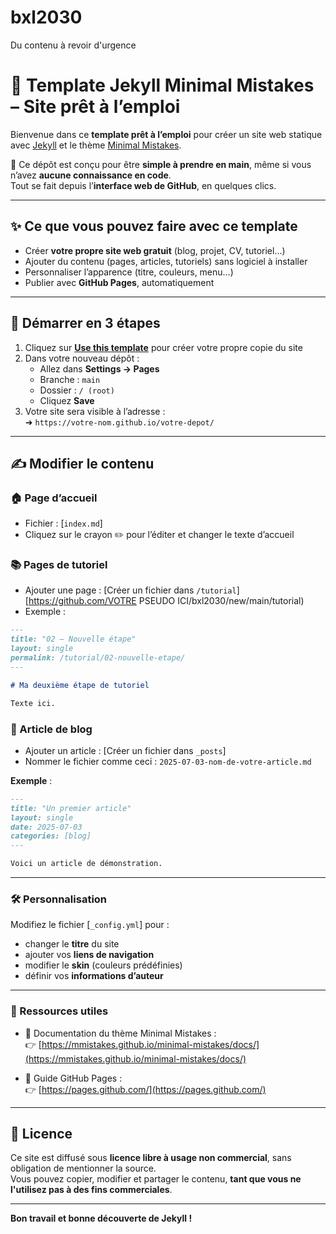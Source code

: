 # bxl2030
Du contenu à revoir d'urgence

# 🌱 Template Jekyll Minimal Mistakes – Site prêt à l’emploi

Bienvenue dans ce **template prêt à l’emploi** pour créer un site web statique avec [Jekyll](https://jekyllrb.com) et le thème [Minimal Mistakes](https://mmistakes.github.io/minimal-mistakes/).

🎯 Ce dépôt est conçu pour être **simple à prendre en main**, même si vous n’avez **aucune connaissance en code**.  
Tout se fait depuis l’**interface web de GitHub**, en quelques clics.

---

## ✨ Ce que vous pouvez faire avec ce template

- Créer **votre propre site web gratuit** (blog, projet, CV, tutoriel…)
- Ajouter du contenu (pages, articles, tutoriels) sans logiciel à installer
- Personnaliser l’apparence (titre, couleurs, menu…)
- Publier avec **GitHub Pages**, automatiquement

---

## 🚀 Démarrer en 3 étapes

1. Cliquez sur **[Use this template](https://github.com/ouaisfieu/bxl2030/generate)** pour créer votre propre copie du site  
2. Dans votre nouveau dépôt :
   - Allez dans **Settings → Pages**
   - Branche : `main`
   - Dossier : `/ (root)`
   - Cliquez **Save**
3. Votre site sera visible à l’adresse :  
   ➜ `https://votre-nom.github.io/votre-depot/`

---

## ✍️ Modifier le contenu

### 🏠 Page d’accueil

- Fichier : [`index.md`]
- Cliquez sur le crayon ✏️ pour l’éditer et changer le texte d’accueil

### 📚 Pages de tutoriel

- Ajouter une page : [Créer un fichier dans `/tutorial`]
  [https://github.com/VOTRE PSEUDO ICI/bxl2030/new/main/tutorial)
- Exemple :

```markdown
---
title: "02 – Nouvelle étape"
layout: single
permalink: /tutorial/02-nouvelle-etape/
---

# Ma deuxième étape de tutoriel

Texte ici.

```

### 📰 Article de blog

- Ajouter un article : [Créer un fichier dans `_posts`]
- Nommer le fichier comme ceci : `2025-07-03-nom-de-votre-article.md`

**Exemple** :

```markdown
---
title: "Un premier article"
layout: single
date: 2025-07-03
categories: [blog]
---

Voici un article de démonstration.
```

---

### 🛠 Personnalisation

Modifiez le fichier [`_config.yml`] pour :

- changer le **titre** du site  
- ajouter vos **liens de navigation**  
- modifier le **skin** (couleurs prédéfinies)  
- définir vos **informations d’auteur**

---

### 📎 Ressources utiles

- 📘 Documentation du thème Minimal Mistakes :  
  👉 [https://mmistakes.github.io/minimal-mistakes/docs/](https://mmistakes.github.io/minimal-mistakes/docs/)

- 📘 Guide GitHub Pages :  
  👉 [https://pages.github.com/](https://pages.github.com/)

---

## 🧾 Licence

Ce site est diffusé sous **licence libre à usage non commercial**, sans obligation de mentionner la source.  
Vous pouvez copier, modifier et partager le contenu, **tant que vous ne l'utilisez pas à des fins commerciales**.

---

**Bon travail et bonne découverte de Jekyll !**



